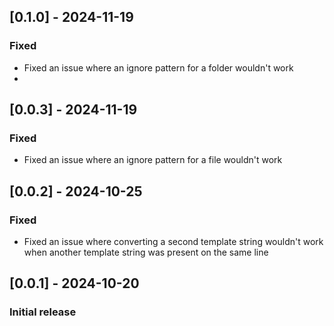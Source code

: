 ## [0.1.0] - 2024-11-19
### Fixed
- Fixed an issue where an ignore pattern for a folder wouldn't work
- 
## [0.0.3] - 2024-11-19
### Fixed
- Fixed an issue where an ignore pattern for a file wouldn't work

## [0.0.2] - 2024-10-25
### Fixed
- Fixed an issue where converting a second template string wouldn't work when another template string was present on the same line

## [0.0.1] - 2024-10-20
### Initial release